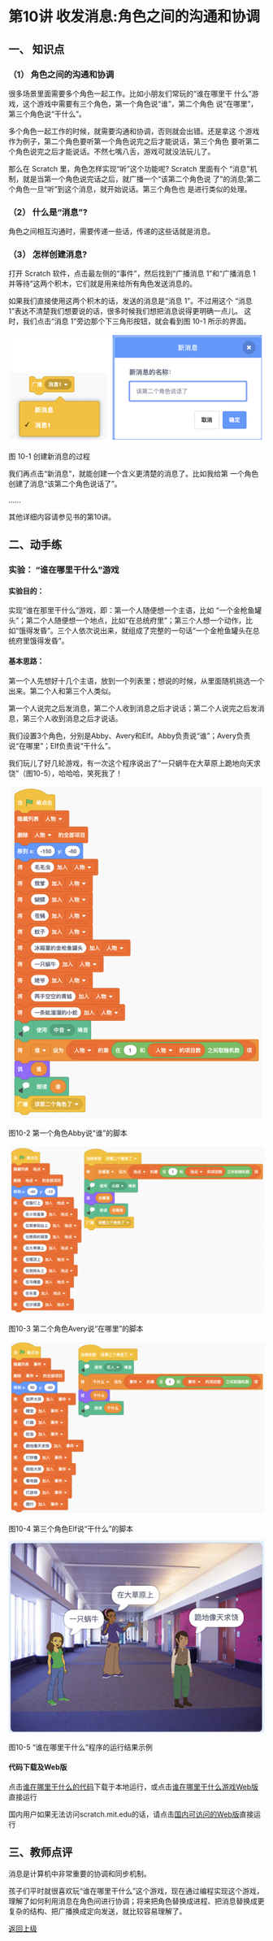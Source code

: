# 第10讲 收发消息:角色之间的沟通和协调

## 一、	知识点


### （1）	角色之间的沟通和协调

很多场景里面需要多个角色一起工作。比如小朋友们常玩的“谁在哪里干 什么”游戏，这个游戏中需要有三个角色，第一个角色说“谁”，第二个角色 说“在哪里”，第三个角色说“干什么”。

多个角色一起工作的时候，就需要沟通和协调，否则就会出错。还是拿这 个游戏作为例子，第二个角色要听第一个角色说完之后才能说话，第三个角色 要听第二个角色说完之后才能说话。不然七嘴八舌，游戏可就没法玩儿了。

那么在 Scratch 里，角色怎样实现“听”这个功能呢? Scratch 里面有个 “消息”机制，就是当第一个角色说完话之后，就广播一个“该第二个角色说 了”的消息;第二个角色一旦“听”到这个消息，就开始说话。第三个角色也
是进行类似的处理。


### （2）	什么是“消息”?


角色之间相互沟通时，需要传递一些话，传递的这些话就是消息。



### （3）	怎样创建消息?

打开 Scratch 软件，点击最左侧的“事件”，然后找到“广播消息 1”和“广播消息 1 并等待”这两个积木，它们就是用来给所有角色发送消息的。 


如果我们直接使用这两个积木的话，发送的消息是“消息 1”。不过用这个
“消息 1”表达不清楚我们想要说的话，很多时候我们想把消息说得更明确一点儿。 这时，我们点击“消息 1”旁边那个下三角形按钮，就会看到图 10-1 所示的界面。

![图10-1](Figures/Lec10-1.png)

图 10-1 创建新消息的过程

我们再点击“新消息”，就能创建一个含义更清楚的消息了。比如我给第
一个角色创建了消息“该第二个角色说话了”。


......

其他详细内容请参见书的第10讲。

## 二、动手练

### 实验： “谁在哪里干什么”游戏


#### 实验目的：

实现“谁在那里干什么”游戏，即：第一个人随便想一个主语，比如 “一个金枪鱼罐头”；第二个人随便想一个地点，比如“在总统府里”；第三个人想一个动作，比如“饿得发昏”。三个人依次说出来，就组成了完整的一句话“一个金枪鱼罐头在总统府里饿得发昏”。

#### 基本思路：

第一个人先想好十几个主语，放到一个列表里；想说的时候，从里面随机挑选一个出来。第二个人和第三个人类似。

第一个人说完之后发消息，第二个人收到消息之后才说话；第二个人说完之后发消息，第三个人收到消息之后才说话。

我们设置3个角色，分别是Abby、Avery和Elf。Abby负责说“谁”；Avery负责说“在哪里”；Elf负责说“干什么”。

我们玩儿了好几轮游戏，有一次这个程序说出了“一只蜗牛在大草原上跪地向天求饶”（图10-5），哈哈哈，笑死我了！




![图10-2](Figures/Lec10-2.png)

图10-2 第一个角色Abby说“谁”的脚本


![图10-3](Figures/Lec10-3.png)

图10-3 第二个角色Avery说“在哪里”的脚本


![图10-4](Figures/Lec10-4.png)


图10-4 第三个角色Elf说“干什么”的脚本



![图10-5](Figures/Lec10-5.png)


图10-5 “谁在哪里干什么”程序的运行结果示例


#### 代码下载及Web版

点击[谁在哪里干什么的代码](Code/第10讲-谁在哪里干什么游戏.sb3)下载于本地运行，或点击[谁在哪里干什么游戏Web版](https://scratch.mit.edu/projects/683249718/)直接运行



国内用户如果无法访问scratch.mit.edu的话，请点击[国内可访问的Web版](https://mblock.makeblock.com/project/1434696)直接运行

## 三、教师点评

消息是计算机中非常重要的协调和同步机制。

孩子们平时就很喜欢玩“谁在哪里干什么”这个游戏，现在通过编程实现这个游戏，理解了如何利用消息在角色间进行协调；将来把角色替换成进程、把消息替换成更复杂的结构、把广播换成定向发送，就比较容易理解了。
 


[返回上级](index.md)


